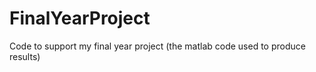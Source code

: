 # FinalYearProject

Code to support my final year project (the matlab code used to produce results)
